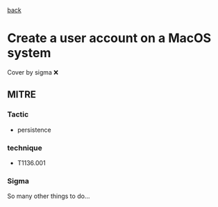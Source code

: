 [back](../index.md)
# Create a user account on a MacOS system
Cover by sigma :x: 

## MITRE
### Tactic
  - persistence

### technique
  - T1136.001

### Sigma

 So many other things to do...